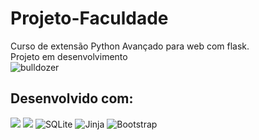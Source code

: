 # Projeto-Faculdade
Curso de extensão Python Avançado para web com flask.</br>
Projeto em desenvolvimento </br>
![bulldozer](https://user-images.githubusercontent.com/55757037/184181129-0bb7ace7-ebc1-47b1-9d8f-b5e958f0f4f8.png)


## Desenvolvido com:
![](https://img.shields.io/badge/Python-3776AB?style=for-the-badge&logo=python&logoColor=white) 
![]( 	https://img.shields.io/badge/Flask-000000?style=for-the-badge&logo=flask&logoColor=whit)
![SQLite](https://img.shields.io/badge/sqlite-%2307405e.svg?style=for-the-badge&logo=sqlite&logoColor=white)
![Jinja](https://img.shields.io/badge/jinja-white.svg?style=for-the-badge&logo=jinja&logoColor=black)
![Bootstrap](https://img.shields.io/badge/bootstrap-%23563D7C.svg?style=for-the-badge&logo=bootstrap&logoColor=white)
